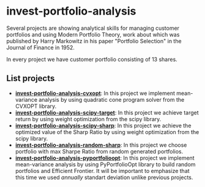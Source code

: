 # invest-portfolio-analysis
Several projects are showing analytical skills for managing customer portfolios and using Modern Portfolio Theory, work about which was published by Harry Markowitz in his paper "Portfolio Selection" in the Journal of Finance in 1952.

In every project we have customer portfolio consisting of 13 shares.
## List projects
- [__invest-portfolio-analysis-cvxopt__](invest-portfolio-analysis-cvxopt.ipynb): In this project we implement mean-variance analysis by using quadratic cone program solver from the CVXOPT library.
- [__invest-portfolio-analysis-scipy-target__](invest-portfolio-analysis-scipy-target.ipynb): In this project we achieve target return by using weight optimization from the scipy library.
- [__invest-portfolio-analysis-scipy-sharp__](invest-portfolio-analysis-scipy-sharp.ipynb): In this project we achieve the optimized value of the Sharp Ratio by using weight optimization from the scipy library.
- [__invest-portfolio-analysis-random-sharp__](invest-portfolio-analysis-random-sharp.ipynb): In this project we choose portfolio with max Sharpe Ratio from random generated portfolios.
- [__invest-portfolio-analysis-pyportfolioopt__](invest-portfolio-analysis-pyportfolioopt.ipynb): In this project we implement mean-variance analysis by using PyPortfolioOpt library to build random portfolios and Efficient Frontier. It will be important to emphasize that this time we used _annually_ standart deviation unlike previous projects.
